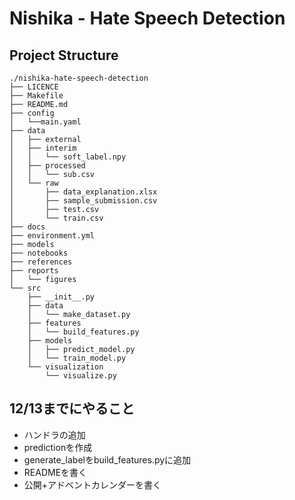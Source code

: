 # Nishika - Hate Speech Detection

## Project Structure

```
./nishika-hate-speech-detection
├── LICENCE
├── Makefile
├── README.md
├── config
│   └──main.yaml
├── data
│   ├── external
│   ├── interim
│   │   └── soft_label.npy
│   ├── processed
│   │   └── sub.csv
│   └── raw
│       ├── data_explanation.xlsx
│       ├── sample_submission.csv
│       ├── test.csv
│       └── train.csv
├── docs
├── environment.yml
├── models
├── notebooks
├── references
├── reports
│   └── figures
└── src
    ├── __init__.py
    ├── data
    │   └── make_dataset.py
    ├── features
    │   └── build_features.py
    ├── models
    │   ├── predict_model.py
    │   └── train_model.py
    └── visualization
        └── visualize.py
```

## 12/13までにやること

- ハンドラの追加
- predictionを作成
- generate_labelをbuild_features.pyに追加
- READMEを書く
- 公開+アドベントカレンダーを書く
